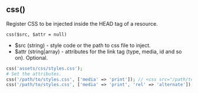 ## css()
Register CSS to be injected inside the HEAD tag of a resource.

```css($src, $attr = null)```
- $src (string) - style code or the path to css file to inject.
- $attr (string|array) - attributes for the link tag (type, media, id and so on). Optional. 

```php
css('assets/css/styles.css'); 
# Set the attributes.
css('/path/to/styles.css', ['media' => 'print']); // <css src="/path/to/styles.css" media="print" rel="stylesheet"></script>
css('/path/to/styles.css', ['media' => 'print', 'rel' => 'alternate']); // <css src="/path/to/styles.css" media="print" rel="alternate"></script>
```
